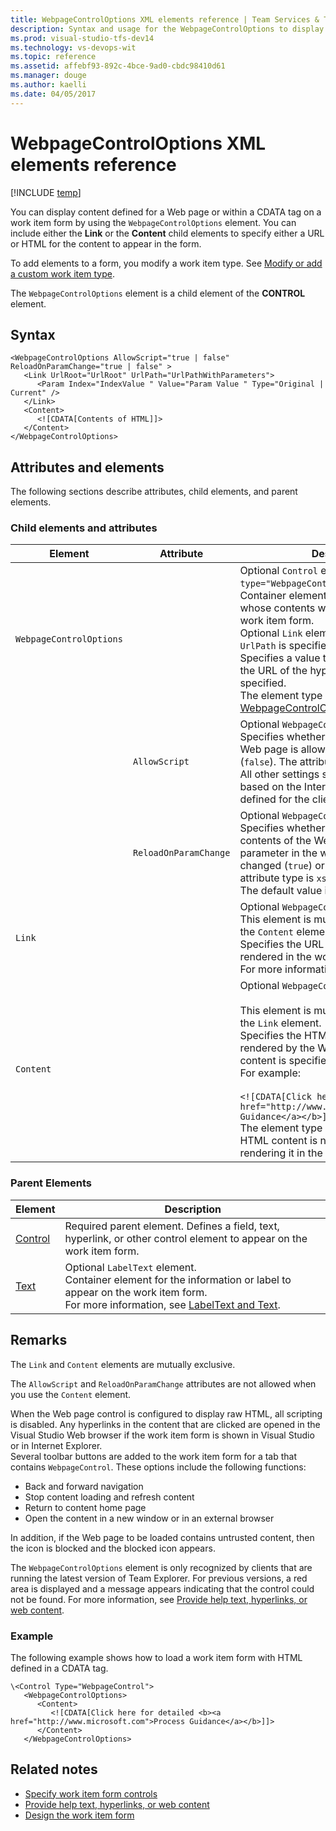 ```yaml
---
title: WebpageControlOptions XML elements reference | Team Services & TFS
description: Syntax and usage for the WebpageControlOptions to display content defined for a Web page or within a CDATA tag on a work item form.
ms.prod: visual-studio-tfs-dev14
ms.technology: vs-devops-wit
ms.topic: reference
ms.assetid: affebf93-892c-4bce-9ad0-cbdc98410d61
ms.manager: douge
ms.author: kaelli
ms.date: 04/05/2017
---
```


# WebpageControlOptions XML elements reference

[!INCLUDE [temp](../_shared/customization-phase-0-and-1-plus-version-header.md)] 

You can display content defined for a Web page or within a CDATA tag on a work item form by using the `WebpageControlOptions` element. You can include either the **Link** or the **Content** child elements to specify either a URL or HTML for the content to appear in the form.  
  
To add elements to a form, you modify a work item type. See [Modify or add a custom work item type](../customize/add-modify-wit.md).  
  
The `WebpageControlOptions` element is a child element of the **CONTROL** element.  
  

## Syntax  
  
```  
<WebpageControlOptions AllowScript="true | false" ReloadOnParamChange="true | false" >  
   <Link UrlRoot="UrlRoot" UrlPath="UrlPathWithParameters">  
      <Param Index="IndexValue " Value="Param Value " Type="Original | Current" />  
   </Link>  
   <Content>  
      <![CDATA[Contents of HTML]]>  
   </Content>  
</WebpageControlOptions>  
```  
  
## Attributes and elements  
 The following sections describe attributes, child elements, and parent elements.  
  
### Child elements and attributes  
  
|Element|Attribute|Description|  
|-------------|---------------|-----------------|  
|`WebpageControlOptions`|  |Optional `Control` element when `type="WebpageControl"`.<br /> Container element for defining a URL whose contents will be rendered in the work item form.<br /> Optional `Link` element. Required when `UrlPath` is specified.<br /> Specifies a value to be used to determine the URL of the hyperlink when `UrlPath` is specified.<br /> The element type is complex type: [WebpageControlOptionsType](#WebpageControlOptionsType).|  
|  |`AllowScript`|Optional `WebpageControlOptions` attribute.<br /> Specifies whether JavaScript within the Web page is allowed to run (`true`) or not (`false`). The attribute type is `xs:boolean`.<br /> All other settings such as ActiveX are based on the Internet Explorer settings defined for the client.|  
|  |`ReloadOnParamChange`|Optional `WebpageControlOptions` attribute.<br /> Specifies whether to reload (`true`) the contents of the Web page when a parameter in the work item form is changed (`true`) or not (`false`). The attribute type is `xs:boolean`.<br /> The default value is `true`.|  
|`Link`|  |Optional `WebpageControlOptions` element. This element is mutually exclusive with the `Content` element.<br /> Specifies the URL for the Web page to be rendered in the work item form.<br /> For more information, see [Link and Param](link-param-xml-elements-reference.md).|  
|`Content`|  |Optional `WebpageControlOptions` element.<br /><br /> This element is mutually exclusive with the `Link` element.<br /> Specifies the HTML content that is to be rendered by the Web page control. The content is specified within a CDATA tag. For example:<br /><br /> `<![CDATA[Click here for detailed <b><a href="http://www.microsoft.com">Process Guidance</a></b>]]>`<br /> The element type is `xs:string`. **Note:**  The HTML content is not validated prior to rendering it in the work item form.|  
  
### Parent Elements  
  
|Element|Description|  
|-------------|-----------------|  
|[Control](control-xml-element-reference.md)|Required parent element. Defines a field, text, hyperlink, or other control element to appear on the work item form.|  
|[Text](labeltext-and-text-xml-elements-reference.md)|Optional `LabelText` element.<br /> Container element for the information or label to appear on the work item form.<br /> For more information, see [LabelText and Text](labeltext-and-text-xml-elements-reference.md).|  
  
## Remarks  
The `Link` and `Content` elements are mutually exclusive.  
  
The `AllowScript` and `ReloadOnParamChange` attributes are not allowed when you use the `Content` element.  
  
When the Web page control is configured to display raw HTML, all scripting is disabled. Any hyperlinks in the content that are clicked are opened in the Visual Studio Web browser if the work item form is shown in  Visual Studio or in Internet Explorer.  
Several toolbar buttons are added to the work item form for a tab that contains `WebpageControl`. These options include the following functions:  
  
-   Back and forward navigation   
-   Stop content loading and refresh content   
-   Return to content home page   
-   Open the content in a new window or in an external browser  
  
In addition, if the Web page to be loaded contains untrusted content, then the icon is blocked and the blocked icon appears.  

The `WebpageControlOptions` element is only recognized by clients that are running the latest version of Team Explorer. For previous versions, a red area is displayed and a message appears indicating that the control could not be found. For more information, see [Provide help text, hyperlinks, or web content](provide-help-text-hyperlinks-web-content-form.md).  
  
### Example  
The following example shows how to load a work item form with HTML defined in a CDATA tag.  
  
```
\<Control Type="WebpageControl">
   <WebpageControlOptions>
      <Content>
         <![CDATA[Click here for detailed <b><a href="http://www.microsoft.com">Process Guidance</a></b>]]>
      </Content>
   </WebpageControlOptions>
```
  
## Related notes
-  [Specify work item form controls](specify-work-item-form-controls.md)   
-  [Provide help text, hyperlinks, or web content](provide-help-text-hyperlinks-web-content-form.md)   
-  [Design the work item form](design-work-item-form.md)